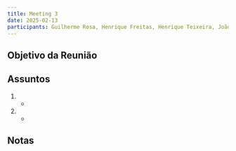 ```yaml
---
title: Meeting 3
date: 2025-02-13
participants: Guilherme Rosa, Henrique Freitas, Henrique Teixeira, João Roldão, Rui Machado
---
```


## Objetivo da Reunião

## Assuntos
1. 
    - 
2. 
    - 

## Notas